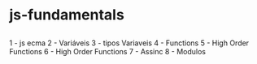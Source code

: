 # js-fundamentals

##
1 - js ecma
2 - Variáveis
3 - tipos Variaveis
4 - Functions
5 - High Order Functions
6 - High Order Functions
7 - Assinc
8 - Modulos
